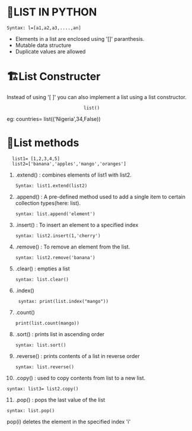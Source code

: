 # 📃LIST IN PYTHON

```
Syntax: l=[a1,a2,a3,....,an]
```
- Elements in a list are enclosed using '[]' paranthesis.
- Mutable data structure
- Duplicate values are allowed

# 🏗️List Constructer
 Instead of using '[ ]' you can also implement a list using a list constructor.
 
                                 list()
                                 
 eg: countries= list(('Nigeria',34,False))

 # 🎯List methods
   ```
     list1= [1,2,3,4,5]
     list2=['banana','apples','mango','oranges']
   ```
1) .extend() : combines elements of list1 with list2.
   ```
   Syntax: list1.extend(list2)
   ```
2) .append() :  A pre-defined method used to add a single item to certain collection types(here: list).
   ```
   syntax: list.append('element')
   ```
3) .insert() : To insert an element to a specified index
   ```
   syntax: list2.insert(1,'cherry')
   ```
4) .remove() : To remove an element from the list.
   ```
   syntax: list2.remove('banana')
   ```
5) .clear() : empties a list
   ```
   syntax: list.clear()
   ```
6) .index()
   ```
    syntax: print(list.index("mango"))
   ```
7) .count()
   ```
   print(list.count(mango))
8) .sort() : prints list in ascending order
   ```
   syntax: list.sort()
   ```
9) .reverse() : prints contents of a list in reverse order
   ```
   syntax: list.reverse()
   ```
10) .copy() : used to copy contents from list to a new list.
   ```
   syntax: list3= list2.copy()
   ```
11) .pop() : pops the last value of the list
   ```
   syntax: list.pop()
   ```
   pop(i) deletes the element in the specified index 'i'


